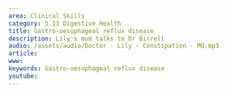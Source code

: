 ```yaml
---
area: Clinical Skills
category: 3.13 Digestive Health
title: Gastro-oesophageal reflux disease
description: Lily's mum talks to Dr Birrell
audio: /assets/audio/Doctor - Lily - Constipation - MQ.mp3
article: 
www: 
keywords: Gastro-oesophageal reflux disease
youtube:
--- 
```

